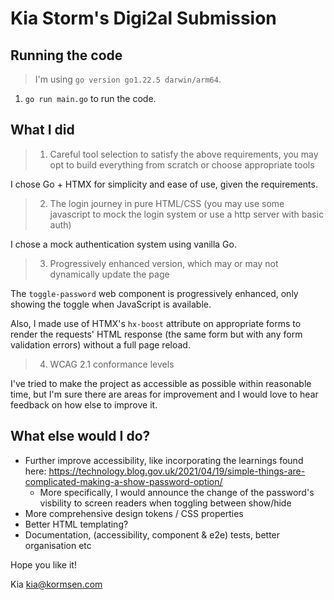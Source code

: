 # Kia Storm's Digi2al Submission

## Running the code

> I'm using `go version go1.22.5 darwin/arm64`.

1. `go run main.go` to run the code.

## What I did

> 1. Careful tool selection to satisfy the above requirements, you may opt to build everything from scratch or choose appropriate tools

I chose Go + HTMX for simplicity and ease of use, given the requirements.

> 2. The login journey in pure HTML/CSS (you may use some javascript to mock the login system or use a http server with basic auth)

I chose a mock authentication system using vanilla Go.

> 3. Progressively enhanced version, which may or may not dynamically update the page

The `toggle-password` web component is progressively enhanced, only showing the toggle when JavaScript is available.

Also, I made use of HTMX's `hx-boost` attribute on appropriate forms to render the requests' HTML response (the same form but with any form validation errors) without a full page reload.

> 4. WCAG 2.1 conformance levels

I've tried to make the project as accessible as possible within reasonable time, but I'm sure there are areas for improvement and I would love to hear feedback on how else to improve it.

## What else would I do?

- Further improve accessibility, like incorporating the learnings found here: https://technology.blog.gov.uk/2021/04/19/simple-things-are-complicated-making-a-show-password-option/
  - More specifically, I would announce the change of the password's visbility to screen readers when toggling between show/hide
- More comprehensive design tokens / CSS properties
- Better HTML templating?
- Documentation, (accessibility, component & e2e) tests, better organisation etc

Hope you like it!

Kia
kia@kormsen.com
